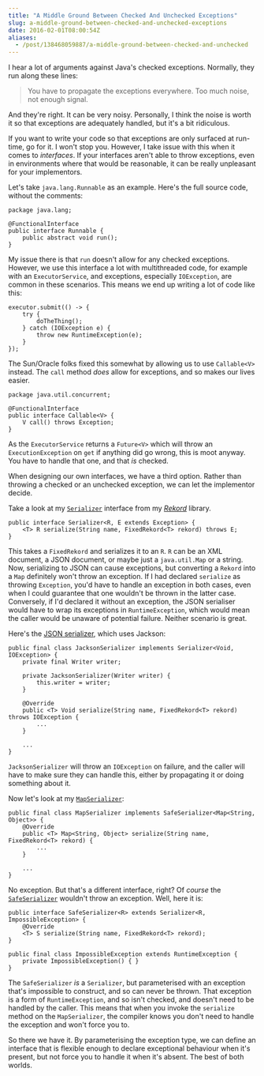 ```yaml
---
title: "A Middle Ground Between Checked And Unchecked Exceptions"
slug: a-middle-ground-between-checked-and-unchecked-exceptions
date: 2016-02-01T08:00:54Z
aliases:
  - /post/138468059887/a-middle-ground-between-checked-and-unchecked
---
```


I hear a lot of arguments against Java's checked exceptions. Normally, they run along these lines:

> You have to propagate the exceptions everywhere. Too much noise, not enough signal.

And they're right. It can be very noisy. Personally, I think the noise is worth it so that exceptions are adequately handled, but it's a bit ridiculous.

<!--more-->

If you want to write your code so that exceptions are only surfaced at run-time, go for it. I won't stop you. However, I take issue with this when it comes to *interfaces*. If your interfaces aren't able to throw exceptions, even in environments where that would be reasonable, it can be really unpleasant for your implementors.

Let's take `java.lang.Runnable` as an example. Here's the full source code, without the comments:

    package java.lang;

    @FunctionalInterface
    public interface Runnable {
        public abstract void run();
    }

My issue there is that `run` doesn't allow for any checked exceptions. However, we use this interface a lot with multithreaded code, for example with an `ExecutorService`, and exceptions, especially `IOException`, are common in these scenarios. This means we end up writing a lot of code like this:

    executor.submit(() -> {
        try {
            doTheThing();
        } catch (IOException e) {
            throw new RuntimeException(e);
        }
    });

The Sun/Oracle folks fixed this somewhat by allowing us to use `Callable<V>` instead. The `call` method *does* allow for exceptions, and so makes our lives easier.

    package java.util.concurrent;

    @FunctionalInterface
    public interface Callable<V> {
        V call() throws Exception;
    }

As the `ExecutorService` returns a `Future<V>` which will throw an `ExecutionException` on `get` if anything did go wrong, this is moot anyway. You have to handle that one, and that *is* checked.

When designing our own interfaces, we have a third option. Rather than throwing a checked or an unchecked exception, we can let the implementor decide.

Take a look at my [`Serializer`][com.noodlesandwich.rekord.serialization.Serializer] interface from my [*Rekord*][Rekord] library.

    public interface Serializer<R, E extends Exception> {
        <T> R serialize(String name, FixedRekord<T> rekord) throws E;
    }

This takes a `FixedRekord` and serializes it to an `R`. `R` can be an XML document, a JSON document, or maybe just a `java.util.Map` or a string. Now, serializing to JSON can cause exceptions, but converting a `Rekord` into a `Map` definitely won't throw an exception. If I had declared `serialize` as throwing `Exception`, you'd have to handle an exception in both cases, even when I could guarantee that one wouldn't be thrown in the latter case. Conversely, if I'd declared it without an exception, the JSON serialiser would have to wrap its exceptions in `RuntimeException`, which would mean the caller would be unaware of potential failure. Neither scenario is great.

Here's the [JSON serializer][com.noodlesandwich.rekord.serialization.JacksonSerializer], which uses Jackson:

    public final class JacksonSerializer implements Serializer<Void, IOException> {
        private final Writer writer;

        private JacksonSerializer(Writer writer) {
            this.writer = writer;
        }

        @Override
        public <T> Void serialize(String name, FixedRekord<T> rekord) throws IOException {
            ...
        }

        ...
    }

`JacksonSerializer` will throw an `IOException` on failure, and the caller will have to make sure they can handle this, either by propagating it or doing something about it.

Now let's look at my [`MapSerializer`][com.noodlesandwich.rekord.serialization.MapSerializer]:

    public final class MapSerializer implements SafeSerializer<Map<String, Object>> {
        @Override
        public <T> Map<String, Object> serialize(String name, FixedRekord<T> rekord) {
            ...
        }

        ...
    }

No exception. But that's a different interface, right? Of *course* the [`SafeSerializer`][com.noodlesandwich.rekord.serialization.SafeSerializer] wouldn't throw an exception. Well, here it is:

    public interface SafeSerializer<R> extends Serializer<R, ImpossibleException> {
        @Override
        <T> S serialize(String name, FixedRekord<T> rekord);
    }

    public final class ImpossibleException extends RuntimeException {
        private ImpossibleException() { }
    }

The `SafeSerializer` *is* a `Serializer`, but parameterised with an exception that's impossible to construct, and so can never be thrown. That exception is a form of `RuntimeException`, and so isn't checked, and doesn't need to be handled by the caller. This means that when you invoke the `serialize` method on the `MapSerializer`, the compiler knows you don't need to handle the exception and won't force you to.

So there we have it. By parameterising the exception type, we can define an interface that is flexible enough to declare exceptional behaviour when it's present, but not force you to handle it when it's absent. The best of both worlds.

[Rekord]: https://github.com/SamirTalwar/Rekord
[com.noodlesandwich.rekord.serialization.Serializer]: https://github.com/SamirTalwar/Rekord/blob/master/core/src/main/java/com/noodlesandwich/rekord/serialization/Serializer.java
[com.noodlesandwich.rekord.serialization.SafeSerializer]: https://github.com/SamirTalwar/Rekord/blob/master/core/src/main/java/com/noodlesandwich/rekord/serialization/SafeSerializer.java
[com.noodlesandwich.rekord.serialization.JacksonSerializer]: https://github.com/SamirTalwar/Rekord/blob/master/jackson/src/main/java/com/noodlesandwich/rekord/serialization/JacksonSerializer.java
[com.noodlesandwich.rekord.serialization.MapSerializer]: https://github.com/SamirTalwar/Rekord/blob/master/core/src/main/java/com/noodlesandwich/rekord/serialization/MapSerializer.java
